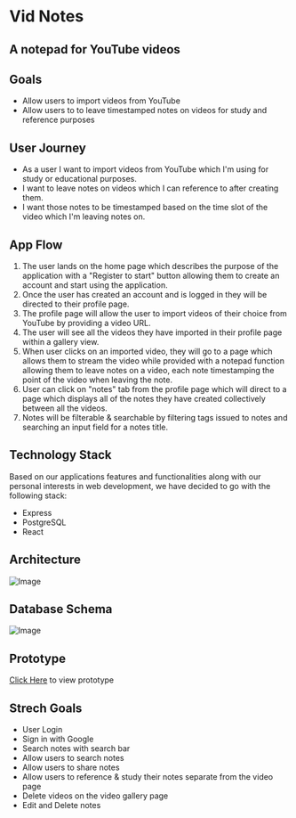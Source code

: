 # Vid Notes
## A notepad for YouTube videos


## Goals
- Allow users to import videos from YouTube
- Allow users to to leave timestamped notes on videos for study and reference purposes


## User Journey
- As a user I want to import videos from YouTube which I'm using for study or educational purposes.
- I want to leave notes on videos which I can reference to after creating them.
- I want those notes to be timestamped based on the time slot of the video which I'm leaving notes on.


## App Flow
1. The user lands on the home page which describes the purpose of the application with a "Register to start" button allowing them to create an account and start using the application.
1. Once the user has created an account and is logged in they will be directed to their profile page.
1. The profile page will allow the user to import videos of their choice from YouTube by providing a video URL.
1. The user will see all the videos they have imported in their profile page within a gallery view.
1. When user clicks on an imported video, they will go to a page which allows them to stream the video while provided with a notepad function allowing them to leave notes on a video, each note timestamping the point of the video when leaving the note.
1. User can click on "notes" tab from the profile page which will direct to a page which displays all of the notes they have created collectively between all the videos.
1. Notes will be filterable & searchable by filtering tags issued to notes and searching an input field for a notes title.


## Technology Stack
Based on our applications features and functionalities along with our personal interests in web development, we have decided to go with the following stack:
- Express
- PostgreSQL
- React


## Architecture
![Image](https://api.monosnap.com/rpc/file/download?id=OtioxqrafP1I69wJ605XDy84067VTB)

## Database Schema
![Image](https://api.monosnap.com/rpc/file/download?id=R5yLxDJ0UFuhuGd8IpK5jy3fObkuXG)


## Prototype
[Click Here](https://www.figma.com/proto/G3g492pap029OgUpMgprehdh/Vid-Notes-2?scaling=min-zoom&node-id=1%3A2) to view prototype


## Strech Goals
- User Login
- Sign in with Google
- Search notes with search bar
- Allow users to search notes
- Allow users to share notes
- Allow users to reference & study their notes separate from the video page
- Delete videos on the video gallery page
- Edit and Delete notes

